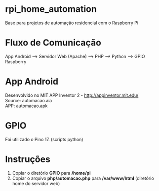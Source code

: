 # rpi_home_automation
Base para projetos de automação residencial com o Raspberry Pi
# Fluxo de Comunicação
App Android --> Servidor Web (Apache) --> PHP --> Python --> GPIO Raspberry
# App Android
Desenvolvido no MIT APP Inventor 2 - http://appinventor.mit.edu/</br>
Source: automacao.aia </br>
APP: automacao.apk</br>
# GPIO
Foi utilizado o Pino 17. (scripts python)</br>
# Instruções
1. Copiar o diretório <b>GPIO</b> para <b>/home/pi</b></br>
2. Copiar o arquivo <b>php/automacao.php</b> para <b>/var/www/html</b> (diretório home do servidor web)
